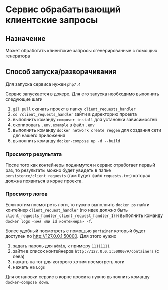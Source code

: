 # Сервис обрабатывающий клиентские запросы

## Назначение
Может обработать клиентские запросы сгенерированные с помощью [генератора](https://github.com/vladimir163/lead-generator)
 
## Способ запуска/разворачивания 

Для запуска сервиса нужен `php7.4`

Сервис запускается в докере.
Для его запуска необходимо выполнить следующие шаги
1. `gil pull` скачать проект в папку `client_requests_handler`
2. `cd /client_requests_handler` зайти в директорию проекта
3. выполнить команду `composer install` для установки зависимостей
4. скопировать `.env.example` в файл `.env`
5. выполнить команду `docker network create reqgen` для создания сети для нашего приложения
6. выполнить команду `docker-compose up -d --build`

### Просмотр результата
После того как контейнеры поднимутся и сервис отработает первый раз, то результаты 
можно будет увидеть в папке `persistence/client_requests` (там будет файл `requests.txt`) которая должна появиться в корне проекта.

### Просмотр логов
Если хотим посмотреть логи, то нужно выполнить `docker ps` найти контейнер `client_request_handler` (по идее должно быть `client_requests_handler_client_request_handler_1`)
и выполнить команду `docker logs <имя или id контейнера> -f`.

Более удобный посмотреть с помощью `portainer` который будет доступен по http://127.0.0.1:50000.
Для этого нужно 
1. задать пароль для `admin`, к примеру `11111111`
2. зайти в список контейнеров  `http://127.0.0.1:50000/#/containers` (с лева)
3. нажать на тот для которого хотим посмотреть логи
4. нажать на `Logs`

Для остановки сервис в корне проекта нужно выполнить команду `docker-compose down`.